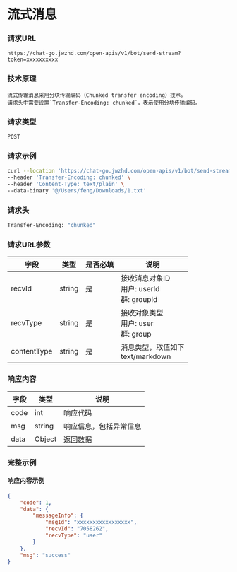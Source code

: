 # 流式消息

### 请求URL

`https://chat-go.jwzhd.com/open-apis/v1/bot/send-stream?token=xxxxxxxxxx`

### 技术原理

```text
流式传输消息采用分块传输编码（Chunked transfer encoding）技术。
请求头中需要设置`Transfer-Encoding: chunked`，表示使用分块传输编码。
```

### 请求类型

`POST`

### 请求示例

```bash
curl --location 'https://chat-go.jwzhd.com/open-apis/v1/bot/send-stream?token=xxxx&recvId=7058262&recvType=user&contentType=text' \
--header 'Transfer-Encoding: chunked' \
--header 'Content-Type: text/plain' \
--data-binary '@/Users/feng/Downloads/1.txt'
```

### 请求头

```bash
Transfer-Encoding: "chunked"
```

### 请求URL参数

| 字段        | 类型   | 是否必填 | 说明                                            |
| ----------- | ------ | -------- | ----------------------------------------------- |
| recvId      | string | 是       | 接收消息对象ID<br/>用户: userId<br/>群: groupId |
| recvType    | string | 是       | 接收对象类型<br/>用户: user<br/>群: group       |
| contentType | string | 是       | 消息类型，取值如下<br/>text/markdown            |

### 响应内容

| 字段 | 类型   | 说明                   |
| ---- | ------ | ---------------------- |
| code | int    | 响应代码               |
| msg  | string | 响应信息，包括异常信息 |
| data | Object | 返回数据               |

### 完整示例

#### 响应内容示例

```json
{
    "code": 1,
    "data": {
        "messageInfo": {
            "msgId": "xxxxxxxxxxxxxxxxx",
            "recvId": "7058262",
            "recvType": "user"
        }
    },
    "msg": "success"
}
```